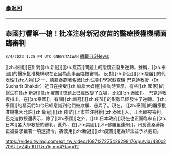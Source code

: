 ###  [:house:返回](README.md)
---


## 泰國打響第一槍！批准注射新冠疫苗的醫療授權機構面臨審判
`8/4/2023 1:25 PM UTC GNEWSTAIWAN` [轉載自GNews](https://gnews.org/articles/1524391)

[[zh:泰國]]在針對[[zh:新冠]][[zh:疫苗]]問題上的態度正發生逆轉。據稱，[[zh:泰國]]的醫療批准機構現在正因為此事面臨被審判。
反對[[zh:新冠]][[zh:疫苗]]的代表性[[zh:人物]]之一、德籍泰裔著名微[[zh:生物]]學家蘇查瑞·巴克迪教授（Dr. Sucharit Bhakdir）近日在接受[[zh:加拿大媒體]]採訪時表示，有些[[zh:國家]]的醫生在[[zh:新冠]][[zh:疫苗]]問題上已經改變了立場，比如[[zh:泰國]]。
巴克迪教授指出，在[[zh:泰國]]，有關[[zh:新冠]][[zh:疫苗]]的形勢已經發生了逆轉。[[zh:泰國]]的精英們如今已經意識到他們被欺騙、愚弄了。現在， [[zh:泰國]]的醫療批准機構因允許[[zh:新冠]][[zh:疫苗]]上市並注射給[[zh:泰國]]人，正面臨被審判。
巴克迪教授還表示，除了[[zh:泰國]]之外，[[zh:日本政府]]現在也正面臨來自[[zh:日本]]各大學教授的審判。此外，在[[zh:美國]][[zh:佛羅里達州]]，州長德桑蒂斯正被要求籤署一項逮捕令，將使用[[zh:新冠]][[zh:疫苗]]定為非法並予以處罰。

https://video.twimg.com/ext_tw_video/1687127275429298176/pu/vid/480x270/UiLyZ4b-lUTUru1g.mp4?tag=12




